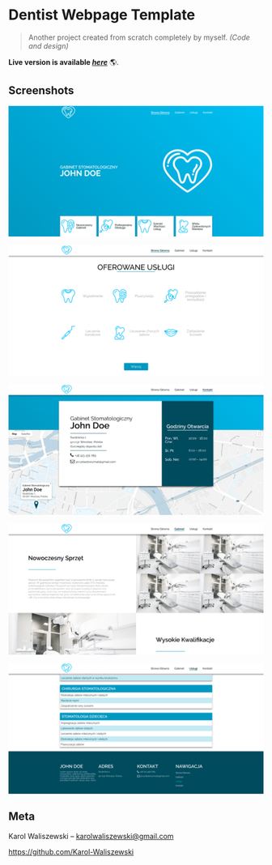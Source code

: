 # Dentist Webpage Template

> Another project created from scratch completely by myself. *(Code and design)*

**Live version is available *[here](https://karol-waliszewski.github.io/Dentist-Webpage/)*** 🌎.

## Screenshots

![](screenshots/homepage.png)

![](screenshots/homepage2.png)

![](screenshots/contact.png)

![](screenshots/room.png)

![](screenshots/services.png)

## Meta

Karol Waliszewski – [karolwaliszewski@gmail.com](mailto:karolwaliszewski@gmail.com)

https://github.com/Karol-Waliszewski


